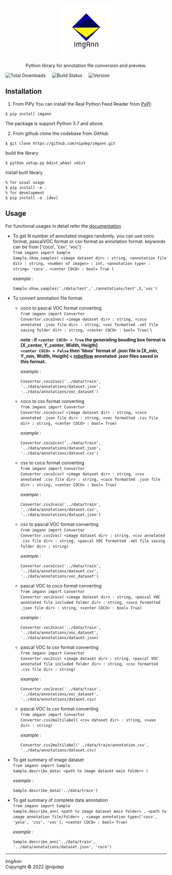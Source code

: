 <h1 align='center'>
    <img src='/docs/static/logo.png' />
</h1>
<p align='center'>
    Python library for annotation file conversion and preview.
</p>

![Total Downloads](https://static.pepy.tech/personalized-badge/imgann?period=total&units=international_system&left_color=black&right_color=orange&left_text=Downloads) &nbsp; &nbsp;
![Build Status](https://travis-ci.com/nipdep/img-ann.svg?branch=main) &nbsp; &nbsp;
![Version](https://img.shields.io/pypi/v/imgann) 

## Installation
1. From PiPy 
You can install the Real Python Feed Reader from [PyPI](https://pypi.org/project/imgann/):
```
$ pip install imgann
```
The package is support Python 3.7 and above.

2. From github
clone the codebase from GitHub
```
$ git clone https://github.com/nipdep/imgann.git
```
build the library
```
$ python setup.py bdist_wheel sdist
```
install built library
```
% for usual usage
$ pip install -e .
% for development 
$ pip install -e .[dev]
```
 
## Usage

 For functional usages in detail refer the [documentation](https://imgann.readthedocs.io/en/latest/index.html)

 - To get N number of annotated images randomly.
    you can use coco format, pascalVOC format or csv format as annotation format.
    <annotation type> keywords can be from \['coco', 'csv', 'voc'] \
    `from imgann import Sample` \
    `Sample.show_samples( <image dataset dir> : string, <annotation file dit> : string, <number of images> : int, <annotation type> : string= 'coco', <center COCO> : bool= True )`
 
      _example :_ 
      ```
      Sample.show_samples('./data/test','./annotations/test',5,'voc')
      ```
    
 - To convert annotation file format.
    - coco to pascal VOC format converting\
    `from imgann import Convertor` \
    `Convertor.coco2voc( <image dataset dir> : string, <coco annotated .json file dir> : string, <voc formatted .xml file saving folder dir> : string, <center COCO> : bool= True)` \
 
        __note : if `<center COCO> = True` the generating bouding box format is [X_center, Y_center, Width, Heigth] \
                    `<center COCO> = False` then 'bbox' format of .json file is [X_min, Y_min, Width, Heigth]  < [roboflow](https://app.roboflow.com/) annotated .json files                         saved in this format.__
                   
        _example :_  
        ```                                                                                                                                             
        Convertor.coco2voc('../data/train', '../data/annotations/dataset.json', '../data/annotations/voc_dataset')
        ```                                                                                                                                              
    
    - coco to csv format converting\
    `from imgann import Convertor` \
    `Convertor.coco2csv( <image dataset dir> : string, <coco annotated .json file dir> : string, <voc formatted .csv file dir> : string, <center COCO> : bool= True)` 
         
        _example :_ 
        ```
        Convertor.coco2csv('../data/train', '../data/annotations/dataset.json', '../data/annotations/dataset.csv')
        ```
    
 
    - csv to coco format converting\
    `from imgann import Convertor` \
    `Convertor.coco2csv( <image dataset dir> : string, <csv annotated .csv file dir> : string, <coco formatted .json file dir> : string, <center COCO> : bool= True)` 

        _example :_ 
        ```
        Convertor.csv2coco('../data/train', '../data/annotations/dataset.csv', '../data/annotations/dataset.json')
        ```
         
    - csv to pascal VOC format converting\
    `from imgann import Convertor` \
    `Convertor.csv2voc( <image dataset dir> : string, <csv annotated .csv file dir> : string, <pascal VOC formatted .xml file saving folder dir> : string)` 

        _example :_ 
        ```
        Convertor.coco2csv('../data/train', '../data/annotations/dataset.csv', '../data/annotations/voc_dataset')
        ```
       
    - pascal VOC to coco format converting\
    `from imgann import Convertor` \
    `Convertor.voc2coco( <image dataset dir> : string, <pascal VOC annotated file included folder dir> : string, <coco formatted .json file dir> : string, <center COCO> : bool= True)`
    
        _example :_ 
        ```
        Convertor.voc2coco('../data/train', '../data/annotations/voc_dataset', '../data/annotations/dataset.json)
        ```
        
    - pascal VOC to csv format converting\
    `from imgann import Convertor` \
    `Convertor.voc2csv( <image dataset dir> : string, <pascal VOC annotated file included folder dir> : string, <csv formatted .csv file dir> : string)`
    
        _example :_ 
        ```
        Convertor.voc2coco('../data/train', '../data/annotations/voc_dataset', '../data/annotations/dataset.csv)
        ```
    
    - pascal VOC to csv format converting\
    `from imgann import Convertor` \
    `Convertor.csv2multilabel( <csv dataset dir> : string, <save dir> : string)`
    
        _example :_ 
        ```
        Convertor.csv2multilabel('../data/train/annotation.csv', '../data/annotations/dataset.csv)
        ```
    
  - To get summary of image dataset\
  `from imgann import Sample`\
  `Sample.describe_data( <path to image dataset main folder> )`
  
      _example :_
      ```
      Sample.describe_data('../data/train')
      ```
   
  - To get summary of complete data annotation\
  `from imgann import Sample`\
  `Sample.describe_ann( <path to image dataset main folder> , <path to image annotation file/folder> , <image annotation type>['coco', 'yolo', 'csv', 'voc'], <center COCO> : bool= True)`
  
     _example :_
     ```
     Sample.describe_ann('../data/train', '../data/annotations/dataset.json', 'coco')
     ```
* * *
ImgAnn \
Copyright &copy; 2022 @nipdep
